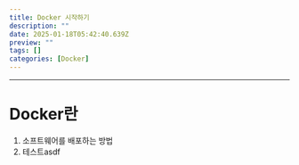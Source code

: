 ```yaml
---
title: Docker 시작하기
description: ""
date: 2025-01-18T05:42:40.639Z
preview: ""
tags: []
categories: [Docker]
---
```


<div class='abstract'>

<div>

---

# Docker란

1. 소프트웨어를 배포하는 방법
2. 테스트asdf
